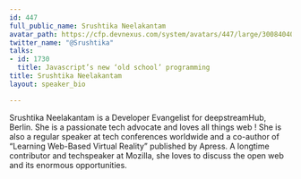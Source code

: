 ```yaml
---
id: 447
full_public_name: Srushtika Neelakantam
avatar_path: https://cfp.devnexus.com/system/avatars/447/large/30084040814_a761cb1e47_o.jpg?1482996544
twitter_name: "@Srushtika"
talks:
- id: 1730
  title: Javascript’s new ‘old school’ programming
title: Srushtika Neelakantam
layout: speaker_bio

---
```

Srushtika Neelakantam is a Developer Evangelist for deepstreamHub, Berlin. She is a passionate tech advocate and  loves all things web ! She is also a regular speaker at tech conferences worldwide and a co-author of “Learning Web-Based Virtual Reality” published by Apress. A longtime contributor and techspeaker at Mozilla, she loves to discuss the open web and its enormous opportunities.
